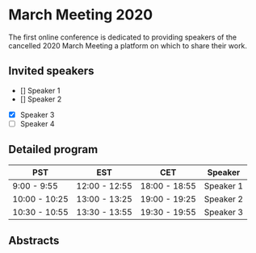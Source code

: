 # March Meeting 2020

The first online conference is dedicated to providing speakers of the cancelled 2020 March Meeting a
platform on which to share their work.

## Invited speakers
- [] Speaker 1
- [] Speaker 2
- [x] Speaker 3
- [ ] Speaker 4

## Detailed program

| PST   	        | EST     	      | CET   	        | Speaker    	|
|---------------	|---------------	|---------------	|-----------	|
| 9:00 - 9:55   	| 12:00 - 12:55   | 18:00 - 18:55  	| Speaker 1 	|
| 10:00 - 10:25 	| 13:00 - 13:25 	| 19:00 - 19:25 	| Speaker 2 	|
| 10:30 - 10:55 	| 13:30 - 13:55 	| 19:30 - 19:55 	| Speaker 3 	|

## Abstracts
